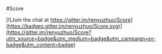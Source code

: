 #Score

[![Join the chat at https://gitter.im/renyuzhuo/Score](https://badges.gitter.im/renyuzhuo/Score.svg)](https://gitter.im/renyuzhuo/Score?utm_source=badge&utm_medium=badge&utm_campaign=pr-badge&utm_content=badge)


